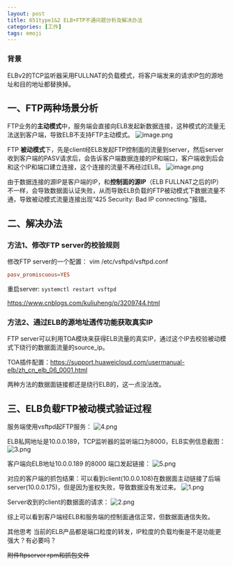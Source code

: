 ```yaml
---
layout: post
title: 651type1&2 ELB+FTP不通问题分析及解决办法
categories: [工作]
tags: emoji
---
```

### 背景
ELBv2的TCP监听器采用FULLNAT的负载模式，将客户端发来的请求IP包的源地址和目的地址都替换掉。

## 一、FTP两种场景分析
FTP业务的**主动模式**中，服务端会直接向ELB发起新数据连接，这种模式的流量无法送到客户端，导致ELB不支持FTP主动模式。
![image.png](http://image.huawei.com/tiny-lts/v1/images/726f67563d24683f2b33eeccc5e0e656_554x136.png@900-0-90-f.png)

FTP **被动模式**下，先是client经ELB发起FTP控制面的流量到server，然后server收到客户端的PASV请求后，会告诉客户端数据连接的IP和端口，客户端收到后会和这个IP和端口建立连接，这个连接的流量不再经过ELB。
![image.png](http://image.huawei.com/tiny-lts/v1/images/46fd5c4ad3a0c869d6287c88f52b704b_540x127.png@900-0-90-f.png)

由于数据连接的源IP是客户端的IP，和**控制面的源IP**（ELB FULLNAT之后的IP）不一样，会导致数据面认证失败，从而导致ELB负载的FTP被动模式下数据流量不通，导致被动模式流量连接出现“425 Security: Bad IP connecting.”报错。

## 二、解决办法
### 方法1、修改FTP server的校验规则

修改FTP server的一个配置：
vim /etc/vsftpd/vsftpd.conf
```conf
pasv_promiscuous=YES
```
重启server: `systemctl restart vsftpd`

https://www.cnblogs.com/kuliuheng/p/3209744.html

### 方法2、通过ELB的源地址透传功能获取真实IP
FTP server可以利用TOA模块来获得ELB流量的真实IP，通过这个IP去校验被动模式下绕行的数据面流量的source_ip。

TOA插件配置：https://support.huaweicloud.com/usermanual-elb/zh_cn_elb_06_0001.html

两种方法的数据面链接都还是绕行ELB的，这一点没法改。

## 三、ELB负载FTP被动模式验证过程

服务端使用vsftpd起FTP服务：
![4.png](http://image.huawei.com/tiny-lts/v1/images/695dea444cdf3edba3d8525535e1d0d5_812x118.png@900-0-90-f.png)

ELB私网地址是10.0.0.189，TCP监听器的监听端口为8000，ELB实例信息截图：
![3.png](http://image.huawei.com/tiny-lts/v1/images/70548f31d9f2a84064f36c2761fd41d9_1604x576.png@900-0-90-f.png)

客户端向ELB地址10.0.0.189 的8000 端口发起链接：
![5.png](http://image.huawei.com/tiny-lts/v1/images/6caf959f5649a0d0bae676ed5d9c795a_459x267.png@900-0-90-f.png)

对应的客户端的抓包结果：可以看到client(10.0.0.108)在数据面主动链接了后端server(10.0.0.175)，但是因为鉴权失败，导致数据没有发过来。
![1.png](http://image.huawei.com/tiny-lts/v1/images/bb25c093599d34bfc4f996a22add0b67_1774x582.png@900-0-90-f.png)


Server收到的client的数据面的请求：
![2.png](http://image.huawei.com/tiny-lts/v1/images/62ef9b69d409dadbc39e2b262ddc9423_1811x291.png@900-0-90-f.png)

综上可以看到客户端经ELB和服务端的控制面通信正常，但数据面通信失败。

其他思考
当前的ELB产品都是端口粒度的转发，IP粒度的负载均衡是不是功能更强大？有必要吗？

~~附件ftpserver rpm和抓包文件~~




